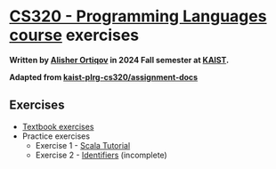 # [CS320 - Programming Languages course](https://plrg.kaist.ac.kr/lectures/cs320-fall-2024) exercises

**Written by [Alisher Ortiqov](https://github.com/mcpeblocker) in 2024 Fall semester at [KAIST](https://www.kaist.ac.kr/en/).**

**Adapted from [kaist-plrg-cs320/assignment-docs](https://github.com/kaist-plrg-cs320/assignment-docs/tree/master)**

## Exercises

- [Textbook exercises](./textbook/)
- Practice exercises
  - Exercise 1 - [Scala Tutorial](./scala-tutorial/)
  - Exercise 2 - [Identifiers](./identifiers/) (incomplete)
